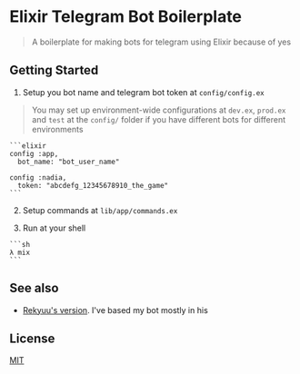 # Elixir Telegram Bot Boilerplate

> A boilerplate for making bots for telegram using Elixir because of yes

## Getting Started

  1. Setup you bot name and telegram bot token at `config/config.ex`

  > You may set up environment-wide configurations at `dev.ex`, `prod.ex`
  > and `test` at the `config/` folder if you have different bots for different
  > environments

    ```elixir
    config :app,
      bot_name: "bot_user_name"

    config :nadia,
      token: "abcdefg_12345678910_the_game"
    ```

  2. Setup commands at `lib/app/commands.ex`

  3. Run at your shell

    ```sh
    λ mix
    ```

## See also

* [Rekyuu's version](https://github.com/rekyuu/elixir_telegram_bot).
I've based my bot mostly in his

## License

[MIT](LICENSE.md)


